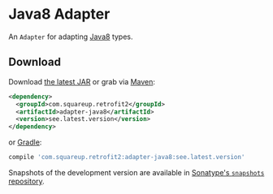 Java8 Adapter
==============

An `Adapter` for adapting [Java8][1] types.

Download
--------

Download [the latest JAR][2] or grab via [Maven][3]:
```xml
<dependency>
  <groupId>com.squareup.retrofit2</groupId>
  <artifactId>adapter-java8</artifactId>
  <version>see.latest.version</version>
</dependency>
```
or [Gradle][2]:
```groovy
compile 'com.squareup.retrofit2:adapter-java8:see.latest.version'
```

Snapshots of the development version are available in [Sonatype's `snapshots` repository][snap].

 [1]: http://www.oracle.com/technetwork/java/javase/jdk-8-readme-2095712.html
 [2]: https://search.maven.org/remote_content?g=com.squareup.retrofit2&a=adapter-java8&v=LATEST
 [3]: http://search.maven.org/#search%7Cga%7C1%7Ca%3A%22adapter-java8%22
 [snap]: https://oss.sonatype.org/content/repositories/snapshots/
